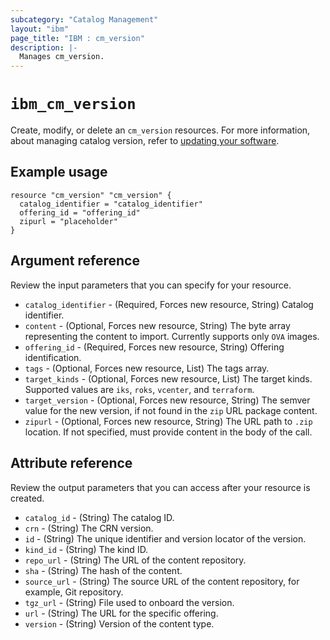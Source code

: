 ```yaml
---
subcategory: "Catalog Management"
layout: "ibm"
page_title: "IBM : cm_version"
description: |-
  Manages cm_version.
---
```


# `ibm_cm_version`

Create, modify, or delete an `cm_version` resources. For more information, about managing catalog version, refer to [updating your software](https://cloud.ibm.com/docs/account?topic=account-update-private).


## Example usage

```
resource "cm_version" "cm_version" {
  catalog_identifier = "catalog_identifier"
  offering_id = "offering_id"
  zipurl = "placeholder"
}
```


## Argument reference
Review the input parameters that you can specify for your resource. 
 
- `catalog_identifier` - (Required, Forces new resource, String) Catalog identifier.
- `content` - (Optional, Forces new resource, String) The byte array representing the content to import. Currently supports only `OVA` images.
- `offering_id` - (Required, Forces new resource, String) Offering identification.
- `tags` - (Optional, Forces new resource, List) The tags array.
- `target_kinds` - (Optional, Forces new resource, List) The target kinds. Supported values are `iks`, `roks`, `vcenter`, and `terraform`.
- `target_version` - (Optional, Forces new resource, String) The semver value for the new version, if not found in the `zip` URL package content.
- `zipurl` - (Optional, Forces new resource, String) The URL path to `.zip` location. If not specified, must provide content in the body of the call.


## Attribute reference
Review the output parameters that you can access after your resource is created. 

- `catalog_id` - (String) The catalog ID.
- `crn` - (String) The CRN version.
- `id` - (String) The unique identifier and version locator of the version.
- `kind_id` - (String) The kind ID.
- `repo_url` - (String) The URL of the content repository.
- `sha` - (String) The hash of the content.
- `source_url` - (String) The source URL of the content repository, for example, Git repository.
- `tgz_url` - (String) File used to onboard the version.
- `url` - (String) The URL for the specific offering.
- `version` - (String) Version of the content type.
